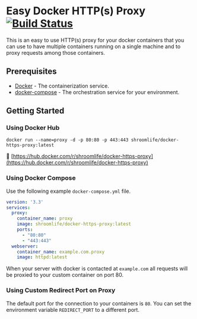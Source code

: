 # Easy Docker HTTP(s) Proxy [![Build Status](https://github.com/shroomlife/docker-https-proxy/workflows/docker/badge.svg)](https://github.com/shroomlife/docker-https-proxy/actions)

This is an easy to use HTTP(s) proxy for your docker containers that you can use to have multiple containers running on a single machine and to proxy requests among those containers.

## Prerequisites

* [Docker](https://docs.docker.com/get-docker/) - The containerization service.
* [docker-compose](https://docs.docker.com/compose/gettingstarted/) - The orchestration service for your environment.

## Getting Started

### Using Docker Hub

```Shell
docker run --name=proxy -d -p 80:80 -p 443:443 shroomlife/docker-https-proxy:latest
```

🐳 [https://hub.docker.com/r/shroomlife/docker-https-proxy](https://hub.docker.com/r/shroomlife/docker-https-proxy)

### Using Docker Compose

Use the following example `docker-compose.yml` file.

```YAML
version: '3.3'
services:
  proxy:
    container_name: proxy
    image: shroomlife/docker-https-proxy:latest
    ports:
      - "80:80"
      - "443:443"
  webserver:
    container_name: example.com.proxy
    image: httpd:latest
```

When your server with docker is contacted at `example.com` all requests will be proxied to your custom container on port 80.

### Using Custom Redirect Port on Proxy

The default port for the connection to your containers is `80`. You can set the environment variable `REDIRECT_PORT` to a different port.
